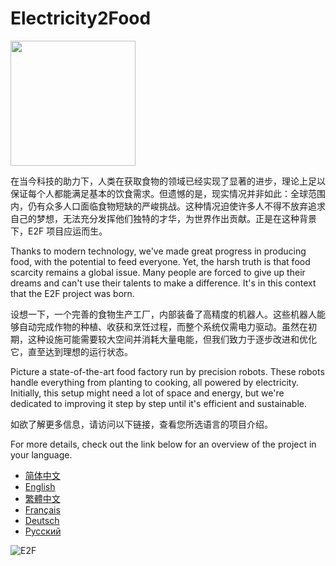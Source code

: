 # Electricity2Food

<img src="https://github.com/KL-RA/Electricity2Food/assets/19252069/67edd3be-34f5-47bf-9b48-f68a427a045a" width="200" height="200">


在当今科技的助力下，人类在获取食物的领域已经实现了显著的进步，理论上足以保证每个人都能满足基本的饮食需求。但遗憾的是，现实情况并非如此：全球范围内，仍有众多人口面临食物短缺的严峻挑战。这种情况迫使许多人不得不放弃追求自己的梦想，无法充分发挥他们独特的才华，为世界作出贡献。正是在这种背景下，E2F 项目应运而生。

Thanks to modern technology, we've made great progress in producing food, with the potential to feed everyone. Yet, the harsh truth is that food scarcity remains a global issue. Many people are forced to give up their dreams and can't use their talents to make a difference. It's in this context that the E2F project was born.

设想一下，一个完善的食物生产工厂，内部装备了高精度的机器人。这些机器人能够自动完成作物的种植、收获和烹饪过程，而整个系统仅需电力驱动。虽然在初期，这种设施可能需要较大空间并消耗大量电能，但我们致力于逐步改进和优化它，直至达到理想的运行状态。

Picture a state-of-the-art food factory run by precision robots. These robots handle everything from planting to cooking, all powered by electricity. Initially, this setup might need a lot of space and energy, but we're dedicated to improving it step by step until it's efficient and sustainable.

如欲了解更多信息，请访问以下链接，查看您所选语言的项目介绍。

For more details, check out the link below for an overview of the project in your language.

* [简体中文](README.zh-CN.md)
* [English](README.en.md)
* [繁體中文](README.zh-2.md)
* [Français](README.fr.md)
* [Deutsch](README.de.md)
* [Русский](README.ru.md)

![E2F](https://github.com/KL-RA/Electricity2Food/assets/19252069/c4833c1a-732b-495c-a2d5-4a86a7616eaa)
